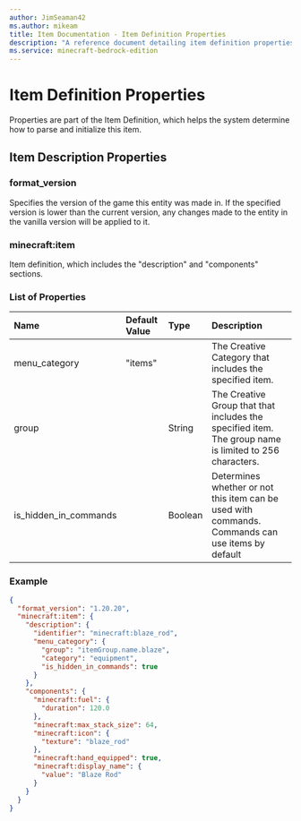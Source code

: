 ```yaml
---
author: JimSeaman42
ms.author: mikeam
title: Item Documentation - Item Definition Properties
description: "A reference document detailing item definition properties"
ms.service: minecraft-bedrock-edition
---
```


# Item Definition Properties

Properties are part of the Item Definition, which helps the system determine how to parse and initialize this item.

## Item Description Properties

### format_version

Specifies the version of the game this entity was made in. If the specified version is lower than the current version, any changes made to the entity in the vanilla version will be applied to it.

### minecraft:item

Item definition, which includes the "description" and "components" sections.

### List of Properties

|Name |Default Value  |Type  |Description  |
|:----------|:----------|:----------|:----------|
| menu_category| "items" | | The Creative Category that includes the specified item. |
| group| | String| The Creative Group that that includes the specified item. The group name is limited to 256 characters. |
| is_hidden_in_commands| | Boolean| Determines whether or not this item can be used  with commands. Commands can use items by default |

### Example

```json
{  
  "format_version": "1.20.20",  
  "minecraft:item": {  
    "description": {  
      "identifier": "minecraft:blaze_rod",  
      "menu_category": {  
        "group": "itemGroup.name.blaze",  
        "category": "equipment", 
        "is_hidden_in_commands": true 
      }  
    },  
    "components": {  
      "minecraft:fuel": {  
        "duration": 120.0  
      },  
      "minecraft:max_stack_size": 64,  
      "minecraft:icon": {  
        "texture": "blaze_rod"  
      },  
      "minecraft:hand_equipped": true,  
      "minecraft:display_name": {  
        "value": "Blaze Rod"  
      }  
    }
  }
}
```
